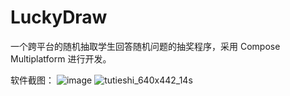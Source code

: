 # LuckyDraw
一个跨平台的随机抽取学生回答随机问题的抽奖程序，采用 Compose Multiplatform 进行开发。

软件截图：
![image](https://github.com/lightdev-top/LuckyDraw/assets/56513857/e3e98cd4-2833-431b-b479-6f2fd11d9d55)
![tutieshi_640x442_14s](https://github.com/lightdev-top/LuckyDraw/assets/56513857/814e58e8-1c42-430f-a5bb-a1e1bbc8a05e)

